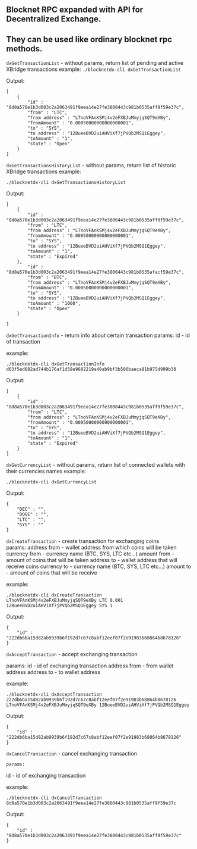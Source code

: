 ## Blocknet RPC expanded with API for Decentralized Exchange. 
## They can be used like ordinary blocknet rpc methods.

`dxGetTransactionList` - without params, return list of pending and active XBridge transactions
example:
`./blocknetdx-cli dxGetTransactionList`

Output:
```
[
    {
        "id" : "8d8a570e1b3d003c2a2063491f9eea14e27fe3800443c981b0535aff9f59e37c",
        "from" : "LTC",
        "from address" : "LTnoVFAnKSMj4v2eFXBJuMmyjqSQT9eXBy",
        "fromAmount" : "0.00050000000000000001",
        "to" : "SYS",
        "to address" : "12BueeBVD2uiAHViXf7jPVQb2MSQ1Eggey",
        "toAmount" : "1",
        "state" : "Open"
    }
]
```
                                   
`dxGetTransactionsHistoryList` - without params, return list of historic XBridge transactions
example:
```
./blocknetdx-cli dxGetTransactionsHistoryList
```

Output:
```
[
    {
        "id" : "8d8a570e1b3d003c2a2063491f9eea14e27fe3800443c981b0535aff9f59e37c",
        "from" : "LTC",
        "from address" : "LTnoVFAnKSMj4v2eFXBJuMmyjqSQT9eXBy",
        "fromAmount" : "0.00050000000000000001",
        "to" : "SYS",
        "to address" : "12BueeBVD2uiAHViXf7jPVQb2MSQ1Eggey",
        "toAmount" : "1",
        "state" : "Expired"
    },
        "id" : "8d8a570e1b3d003c2a2063491f9eea14e27fe3800443c981b0535afacf59e37c",
        "from" : "BTC",
        "from address" : "LTnoVFAnKSMj4v2eFXBJuMmyjqSQT9eXBy",
        "fromAmount" : "0.00050000000000000001",
        "to" : "SYS",
        "to address" : "12BueeBVD2uiAHViXf7jPVQb2MSQ1Eggey",
        "toAmount" : "1000",
        "state" : "Open"
    }

]
```

`dxGetTransactionInfo` - return info about certain transaction
	params:
id - id of transaction

example:
```
./blocknetdx-cli dxGetTransactionInfo d63f5ed682ad744b176af1d58e9602219a40ab9bf3b506baeca81b975d999b38
```

Output:
```
[
    {
        "id" : "8d8a570e1b3d003c2a2063491f9eea14e27fe3800443c981b0535aff9f59e37c",
        "from" : "LTC",
        "from address" : "LTnoVFAnKSMj4v2eFXBJuMmyjqSQT9eXBy",
        "fromAmount" : "0.00050000000000000001",
        "to" : "SYS",
        "to address" : "12BueeBVD2uiAHViXf7jPVQb2MSQ1Eggey",
        "toAmount" : "1",
        "state" : "Expired"
    }
]
```




`dxGetCurrencyList` - without params, return list of connected wallets with their currencies names
example:
```
./blocknetdx-cli dxGetCurrencyList
```


Output:


```
{
    "DEC" : "",
    "DOGE" : "",
    "LTC" : "",
    "SYS" : ""
}
```




`dxCreateTransaction` - create transaction for exchanging coins 	
params:
address from - wallet address from which coins will be taken
currency from - currency name (BTC, SYS, LTC etc…)
amount from - amount of coins that will be taken
address to - wallet address that will receive coins 
currency to - currency name (BTC, SYS, LTC etc…)
amount to - amount of coins that will be receive

example:
```
./blocknetdx-cli dxCreateTransaction LTnoVFAnKSMj4v2eFXBJuMmyjqSQT9eXBy LTC 0.001 12BueeBVD2uiAHViXf7jPVQb2MSQ1Eggey SYS 1
```

Output:
```
{
    "id" : "222db6ba15d82ab9939b6f192d7c67c8abf12eef07f2e91983b68864b8678126"
}
```





`dxAcceptTransaction` - accept exchanging transaction

params:
id - id of exchanging transaction
address from - from wallet address
address to - to wallet address



example:
```
./blocknetdx-cli dxAcceptTransaction 222db6ba15d82ab9939b6f192d7c67c8abf12eef07f2e91983b68864b8678126 LTnoVFAnKSMj4v2eFXBJuMmyjqSQT9eXBy 12BueeBVD2uiAHViXf7jPVQb2MSQ1Eggey
```

Output:
```
{
    "id" : "222db6ba15d82ab9939b6f192d7c67c8abf12eef07f2e91983b68864b8678126"
}
```

`dxCancelTransaction` - cancel exchanging transaction

	params:
id - id of exchanging transaction


example:
```
./blocknetdx-cli dxCancelTransaction 8d8a570e1b3d003c2a2063491f9eea14e27fe3800443c981b0535aff9f59e37c
```

Output:
```
{
    "id" : "8d8a570e1b3d003c2a2063491f9eea14e27fe3800443c981b0535aff9f59e37c"
}
```


